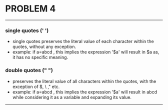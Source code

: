 # PROBLEM 4
---
### single quotes (' ')
- single quotes preserves the literal value of each character within the quotes, without any exception.
- example: if a=abcd  , this implies the expression '$a' will result in $a as, it has no specific meaning.

### double quotes (" ")
- preserves the literal value of all characters within the quotes, with the exception of $, \ ," etc.
- example: if a=abcd  , this implies the expression '$a' will result in abcd while considering it as a variable and expanding its value.
---

